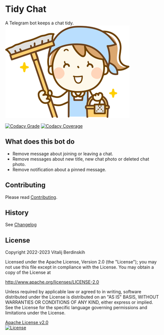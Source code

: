 # Tidy Chat

A Telegram bot keeps a chat tidy.
![Woman with mop](./woman-with-mop.png)

[![Codacy Grade](https://app.codacy.com/project/badge/Grade/c3ff723d193f4adcb16fd89a8eaa1262)](https://www.codacy.com/gl/vitalijr2/tidy-chat/dashboard?utm_source=gitlab.com&amp;utm_medium=referral&amp;utm_content=vitalijr2/tidy-chat&amp;utm_campaign=Badge_Grade)
[![Codacy Coverage](https://app.codacy.com/project/badge/Coverage/c3ff723d193f4adcb16fd89a8eaa1262)](https://www.codacy.com/gl/vitalijr2/tidy-chat/dashboard?utm_source=gitlab.com&utm_medium=referral&utm_content=vitalijr2/tidy-chat&utm_campaign=Badge_Coverage)

## What does this bot do

- Remove message about joining or leaving a chat.
- Remove messages about new title, new chat photo or deleted chat photo.
- Remove notification about a pinned message.

## Contributing

Please read [Contributing](contributing.md).

## History

See [Changelog](changelog.md)

## License

Copyright 2022-2023 Vitalij Berdinskih

Licensed under the Apache License, Version 2.0 (the "License");
you may not use this file except in compliance with the License.
You may obtain a copy of the License at

http://www.apache.org/licenses/LICENSE-2.0

Unless required by applicable law or agreed to in writing, software
distributed under the License is distributed on an "AS IS" BASIS,
WITHOUT WARRANTIES OR CONDITIONS OF ANY KIND, either express or implied.
See the License for the specific language governing permissions and
limitations under the License.

[Apache License v2.0](LICENSE)  
[![License](https://img.shields.io/badge/license-Apache%202.0-blue.svg?style=flat)](http://www.apache.org/licenses/LICENSE-2.0.html)
